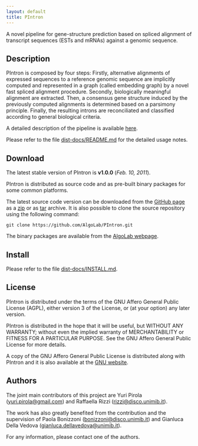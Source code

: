```yaml
---
layout: default
title: PIntron
---
```


A novel pipeline for gene-structure prediction based on spliced alignment of transcript sequences (ESTs and mRNAs) against a genomic sequence.

## Description

PIntron is composed by four steps: Firstly, alternative alignments of expressed sequences to a reference genomic sequence are implicitly computed and represented in a graph (called embedding graph) by a novel fast spliced alignment procedure. Secondly, biologically meaningful alignment are extracted. Then, a consensus gene structure induced by the previously computed alignments is determined based on a parsimony principle. Finally, the resulting introns are reconciliated and classified according to general biological criteria.

A detailed description of the pipeline is available [here](http://arxiv.org/abs/1005.1514).

Please refer to the file [dist-docs/README.md](https://github.com/AlgoLab/PIntron/blob/master/dist-docs/README.md) for the detailed usage notes.


## Download

The latest stable version of PIntron is **v1.0.0** (*Feb. 10, 2011*).

PIntron is distributed as source code and as pre-built binary packages for some common platforms.

The latest source code version can be downloaded from the [GitHub page](https://github.com/AlgoLab/PIntron) as a [zip](https://github.com/AlgoLab/PIntron/zipball/master) or as [tar](https://github.com/AlgoLab/PIntron/tarball/master) archive.
It is also possible to clone the source repository using the following command:

    git clone https://github.com/AlgoLab/PIntron.git


The binary packages are available from the [AlgoLab webpage](http://www.algolab.eu/PIntron).


## Install

Please refer to the file [dist-docs/INSTALL.md](https://github.com/AlgoLab/PIntron/blob/master/dist-docs/INSTALL.md).


## License

PIntron is distributed under the terms of the GNU Affero General Public License (AGPL), either version 3 of the License, or (at your option) any later version.

PIntron is distributed in the hope that it will be useful, but WITHOUT ANY WARRANTY; without even the implied warranty of MERCHANTABILITY or FITNESS FOR A PARTICULAR PURPOSE.  See the GNU Affero General Public License for more details.

A copy of the GNU Affero General Public License is distributed along with PIntron and it is also available at the [GNU website](http://www.gnu.org/licenses/).


## Authors

The joint main contributors of this project are Yuri Pirola (<yuri.pirola@gmail.com>) and Raffaella Rizzi (<rizzi@disco.unimib.it>).

The work has also greatly benefited from the contribution and the supervision of Paola Bonizzoni (<bonizzoni@disco.unimib.it>) and Gianluca Della Vedova (<gianluca.dellavedova@unimib.it>).

For any information, please contact one of the authors.


